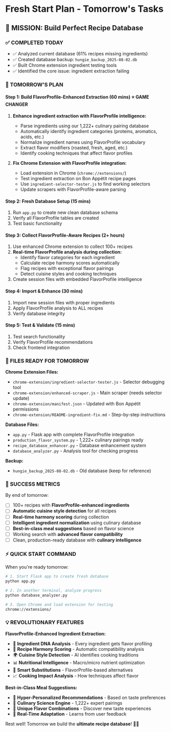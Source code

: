 # Fresh Start Plan - Tomorrow's Tasks

## 🎯 MISSION: Build Perfect Recipe Database

### ✅ COMPLETED TODAY
- ✅ Analyzed current database (61% recipes missing ingredients)
- ✅ Created database backup: `hungie_backup_2025-08-02.db`
- ✅ Built Chrome extension ingredient testing tools
- ✅ Identified the core issue: ingredient extraction failing

### 🚀 TOMORROW'S PLAN

#### **Step 1: Build FlavorProfile-Enhanced Extraction (60 mins)** ⭐ **GAME CHANGER**
1. **Enhance ingredient extraction with FlavorProfile intelligence:**
   - Parse ingredients using our 1,222+ culinary pairing database
   - Automatically identify ingredient categories (proteins, aromatics, acids, etc.)
   - Normalize ingredient names using FlavorProfile vocabulary
   - Extract flavor modifiers (roasted, fresh, aged, etc.)
   - Identify cooking techniques that affect flavor profiles

2. **Fix Chrome Extension with FlavorProfile integration:**
   - Load extension in Chrome (`chrome://extensions/`)
   - Test ingredient extraction on Bon Appétit recipe pages
   - Use `ingredient-selector-tester.js` to find working selectors
   - Update scrapers with FlavorProfile-aware parsing

#### **Step 2: Fresh Database Setup (15 mins)**
1. Run `app.py` to create new clean database schema
2. Verify all FlavorProfile tables are created
3. Test basic functionality

#### **Step 3: Collect FlavorProfile-Aware Recipes (2+ hours)**
1. Use enhanced Chrome extension to collect 100+ recipes
2. **Real-time FlavorProfile analysis during collection:**
   - Identify flavor categories for each ingredient
   - Calculate recipe harmony scores automatically
   - Flag recipes with exceptional flavor pairings
   - Detect cuisine styles and cooking techniques
3. Create session files with embedded FlavorProfile intelligence

#### **Step 4: Import & Enhance (30 mins)**
1. Import new session files with proper ingredients
2. Apply FlavorProfile analysis to ALL recipes
3. Verify database integrity

#### **Step 5: Test & Validate (15 mins)**
1. Test search functionality
2. Verify FlavorProfile recommendations
3. Check frontend integration

### 📁 FILES READY FOR TOMORROW

**Chrome Extension Files:**
- `chrome-extension/ingredient-selector-tester.js` - Selector debugging tool
- `chrome-extension/enhanced-scraper.js` - Main scraper (needs selector update)
- `chrome-extension/manifest.json` - Updated with Bon Appétit permissions
- `chrome-extension/README-ingredient-fix.md` - Step-by-step instructions

**Database Files:**
- `app.py` - Flask app with complete FlavorProfile integration
- `production_flavor_system.py` - 1,222+ culinary pairings ready
- `recipe_database_enhancer.py` - Database enhancement system
- `database_analyzer.py` - Analysis tool for checking progress

**Backup:**
- `hungie_backup_2025-08-02.db` - Old database (keep for reference)

### 🎯 SUCCESS METRICS

By end of tomorrow:
- [ ] 100+ recipes with **FlavorProfile-enhanced ingredients**
- [ ] **Automatic cuisine style detection** for all recipes
- [ ] **Real-time harmony scoring** during collection
- [ ] **Intelligent ingredient normalization** using culinary database
- [ ] **Best-in-class meal suggestions** based on flavor science
- [ ] Working search with **advanced flavor compatibility**
- [ ] Clean, production-ready database with **culinary intelligence**

### ⚡ QUICK START COMMAND

When you're ready tomorrow:
```bash
# 1. Start Flask app to create fresh database
python app.py

# 2. In another terminal, analyze progress
python database_analyzer.py

# 3. Open Chrome and load extension for testing
chrome://extensions/
```

### 💡 **REVOLUTIONARY FEATURES**

**FlavorProfile-Enhanced Ingredient Extraction:**
- 🧬 **Ingredient DNA Analysis** - Every ingredient gets flavor profiling
- 🎼 **Recipe Harmony Scoring** - Automatic compatibility analysis  
- 🌍 **Cuisine Style Detection** - AI identifies cooking traditions
- 📊 **Nutritional Intelligence** - Macro/micro nutrient optimization
- 🔄 **Smart Substitutions** - FlavorProfile-based alternatives
- 📈 **Cooking Impact Analysis** - How techniques affect flavor

**Best-in-Class Meal Suggestions:**
- 🎯 **Hyper-Personalized Recommendations** - Based on taste preferences
- 🧠 **Culinary Science Engine** - 1,222+ expert pairings
- 🌟 **Unique Flavor Combinations** - Discover new taste experiences
- 📱 **Real-Time Adaptation** - Learns from user feedback

Rest well! Tomorrow we build the **ultimate recipe database**! 🍳✨
